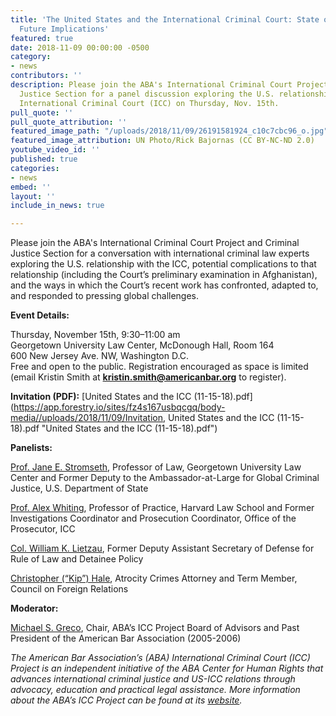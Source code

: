 ```yaml
---
title: 'The United States and the International Criminal Court: State of Play and
  Future Implications'
featured: true
date: 2018-11-09 00:00:00 -0500
category:
- news
contributors: ''
description: Please join the ABA's International Criminal Court Project and Criminal
  Justice Section for a panel discussion exploring the U.S. relationship with the
  International Criminal Court (ICC) on Thursday, Nov. 15th.
pull_quote: ''
pull_quote_attribution: ''
featured_image_path: "/uploads/2018/11/09/26191581924_c10c7cbc96_o.jpg"
featured_image_attribution: UN Photo/Rick Bajornas (CC BY-NC-ND 2.0)
youtube_video_id: ''
published: true
categories:
- news
embed: ''
layout: ''
include_in_news: true

---
```

Please join the ABA's International Criminal Court Project and Criminal Justice Section for a conversation with international criminal law experts exploring the U.S. relationship with the ICC, potential complications to that relationship (including the Court’s preliminary examination in Afghanistan), and the ways in which the Court’s recent work has confronted, adapted to, and responded to pressing global challenges.

**Event Details:**

Thursday, November 15th, 9:30–11:00 am  
Georgetown University Law Center, McDonough Hall, Room 164  
600 New Jersey Ave. NW, Washington D.C.  
Free and open to the public. Registration encouraged as space is limited (email Kristin Smith at **kristin.smith@americanbar.org** to register).

**Invitation (PDF):** [United States and the ICC (11-15-18).pdf](https://app.forestry.io/sites/fz4s167usbqcgq/body-media//uploads/2018/11/09/Invitation, United States and the ICC (11-15-18).pdf "United States and the ICC (11-15-18).pdf")

**Panelists:**

[Prof. Jane E. Stromseth](https://www.law.georgetown.edu/faculty/jane-e-stromseth/), Professor of Law, Georgetown University Law Center and Former Deputy to the Ambassador-at-Large for Global Criminal Justice, U.S. Department of State

[Prof. Alex Whiting](https://hls.harvard.edu/faculty/directory/10953/Whiting), Professor of Practice, Harvard Law School and Former Investigations Coordinator and Prosecution Coordinator, Office of the Prosecutor, ICC

[Col. William K. Lietzau](https://www.aba-icc.org/board-of-advisors/colonel-william-k-lietzau/), Former Deputy Assistant Secretary of Defense for Rule of Law and Detainee Policy

[Christopher (“Kip”) Hale](https://www.aba-icc.org/board-of-advisors/christopher-kip-hale/), Atrocity Crimes Attorney and Term Member, Council on Foreign Relations

**Moderator:**

[Michael S. Greco](https://www.aba-icc.org/board-of-advisors/michael-s-greco/), Chair, ABA’s ICC Project Board of Advisors and Past President of the American Bar Association (2005-2006)

_The American Bar Association’s (ABA) International Criminal Court (ICC) Project is an independent initiative of the ABA Center for Human Rights that advances international criminal justice and US-ICC relations through advocacy, education and practical legal assistance. More information about the ABA’s ICC Project can be found at its_ [_website_](http://www.aba-icc.org/)_._